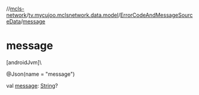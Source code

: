 //[mcls-network](../../../index.md)/[tv.mycujoo.mclsnetwork.data.model](../index.md)/[ErrorCodeAndMessageSourceData](index.md)/[message](message.md)

# message

[androidJvm]\

@Json(name = &quot;message&quot;)

val [message](message.md): [String](https://kotlinlang.org/api/latest/jvm/stdlib/kotlin/-string/index.html)?
